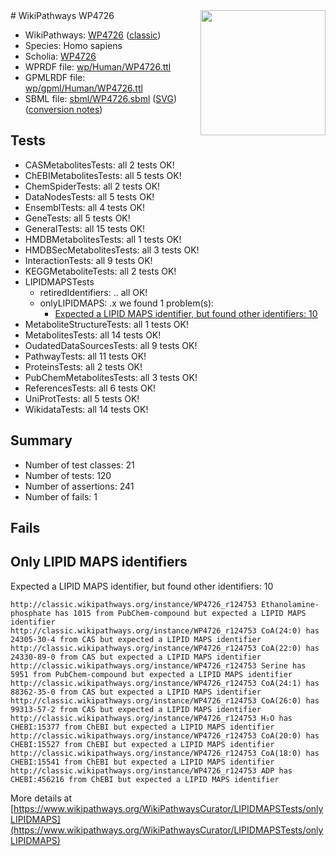 <img style="float: right; width: 200px" src="https://upload.wikimedia.org/wikipedia/commons/thumb/8/83/Wplogo_with_text_500.png/640px-Wplogo_with_text_500.png" />
# WikiPathways WP4726

* WikiPathways: [WP4726](https://wikipathways.org/pathways/WP4726) ([classic](https://classic.wikipathways.org/instance/WP4726))
* Species: Homo sapiens
* Scholia: [WP4726](https://scholia.toolforge.org/wikipathways/WP4726)
* WPRDF file: [wp/Human/WP4726.ttl](../wp/Human/WP4726.ttl)
* GPMLRDF file: [wp/gpml/Human/WP4726.ttl](../wp/gpml/Human/WP4726.ttl)
* SBML file: [sbml/WP4726.sbml](../sbml/WP4726.sbml) ([SVG](../sbml/WP4726.svg)) ([conversion notes](../sbml/WP4726.txt))

## Tests
* CASMetabolitesTests: all 2 tests OK!
* ChEBIMetabolitesTests: all 5 tests OK!
* ChemSpiderTests: all 2 tests OK!
* DataNodesTests: all 5 tests OK!
* EnsemblTests: all 4 tests OK!
* GeneTests: all 5 tests OK!
* GeneralTests: all 15 tests OK!
* HMDBMetabolitesTests: all 1 tests OK!
* HMDBSecMetabolitesTests: all 3 tests OK!
* InteractionTests: all 9 tests OK!
* KEGGMetaboliteTests: all 2 tests OK!
* LIPIDMAPSTests
    * retiredIdentifiers: .. all OK!
    * onlyLIPIDMAPS: .x we found 1 problem(s):
        * [Expected a LIPID MAPS identifier, but found other identifiers: 10](#d0bfb678)
* MetaboliteStructureTests: all 1 tests OK!
* MetabolitesTests: all 14 tests OK!
* OudatedDataSourcesTests: all 9 tests OK!
* PathwayTests: all 11 tests OK!
* ProteinsTests: all 2 tests OK!
* PubChemMetabolitesTests: all 3 tests OK!
* ReferencesTests: all 6 tests OK!
* UniProtTests: all 5 tests OK!
* WikidataTests: all 14 tests OK!


## Summary

* Number of test classes: 21
* Number of tests: 120
* Number of assertions: 241
* Number of fails: 1

## Fails

<a name="d0bfb678" />

## Only LIPID MAPS identifiers

Expected a LIPID MAPS identifier, but found other identifiers: 10
```
http://classic.wikipathways.org/instance/WP4726_r124753 Ethanolamine-phosphate has 1015 from PubChem-compound but expected a LIPID MAPS identifier
http://classic.wikipathways.org/instance/WP4726_r124753 CoA(24:0) has 24305-30-4 from CAS but expected a LIPID MAPS identifier
http://classic.wikipathways.org/instance/WP4726_r124753 CoA(22:0) has 24330-89-0 from CAS but expected a LIPID MAPS identifier
http://classic.wikipathways.org/instance/WP4726_r124753 Serine has 5951 from PubChem-compound but expected a LIPID MAPS identifier
http://classic.wikipathways.org/instance/WP4726_r124753 CoA(24:1) has 88362-35-0 from CAS but expected a LIPID MAPS identifier
http://classic.wikipathways.org/instance/WP4726_r124753 CoA(26:0) has 99313-57-2 from CAS but expected a LIPID MAPS identifier
http://classic.wikipathways.org/instance/WP4726_r124753 H₂O has CHEBI:15377 from ChEBI but expected a LIPID MAPS identifier
http://classic.wikipathways.org/instance/WP4726_r124753 CoA(20:0) has CHEBI:15527 from ChEBI but expected a LIPID MAPS identifier
http://classic.wikipathways.org/instance/WP4726_r124753 CoA(18:0) has CHEBI:15541 from ChEBI but expected a LIPID MAPS identifier
http://classic.wikipathways.org/instance/WP4726_r124753 ADP has CHEBI:456216 from ChEBI but expected a LIPID MAPS identifier
```

More details at [https://www.wikipathways.org/WikiPathwaysCurator/LIPIDMAPSTests/onlyLIPIDMAPS](https://www.wikipathways.org/WikiPathwaysCurator/LIPIDMAPSTests/onlyLIPIDMAPS)


